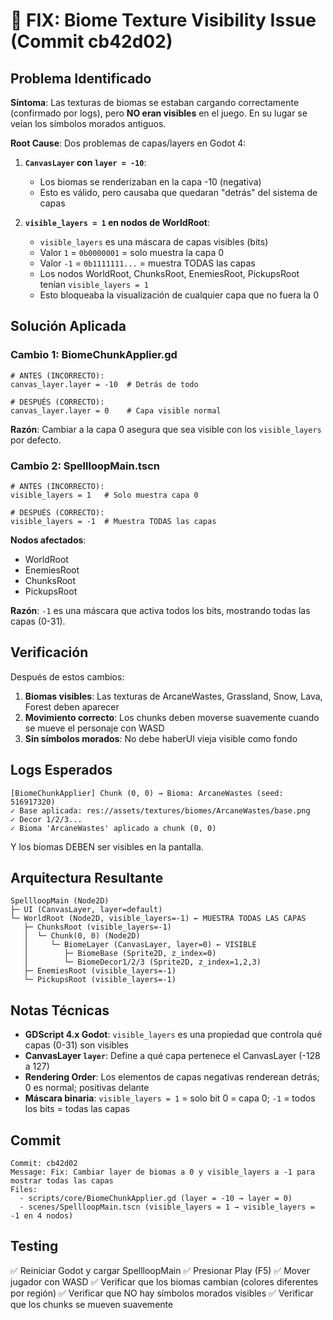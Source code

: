 # 🔧 FIX: Biome Texture Visibility Issue (Commit cb42d02)

## Problema Identificado

**Síntoma**: Las texturas de biomas se estaban cargando correctamente (confirmado por logs), pero **NO eran visibles** en el juego. En su lugar se veían los símbolos morados antiguos.

**Root Cause**: Dos problemas de capas/layers en Godot 4:

1. **`CanvasLayer` con `layer = -10`**: 
   - Los biomas se renderizaban en la capa -10 (negativa)
   - Esto es válido, pero causaba que quedaran "detrás" del sistema de capas

2. **`visible_layers = 1` en nodos de WorldRoot**:
   - `visible_layers` es una máscara de capas visibles (bits)
   - Valor `1` = `0b0000001` = solo muestra la capa 0
   - Valor `-1` = `0b1111111...` = muestra TODAS las capas
   - Los nodos WorldRoot, ChunksRoot, EnemiesRoot, PickupsRoot tenían `visible_layers = 1`
   - Esto bloqueaba la visualización de cualquier capa que no fuera la 0

## Solución Aplicada

### Cambio 1: BiomeChunkApplier.gd
```gdscript
# ANTES (INCORRECTO):
canvas_layer.layer = -10  # Detrás de todo

# DESPUÉS (CORRECTO):
canvas_layer.layer = 0    # Capa visible normal
```

**Razón**: Cambiar a la capa 0 asegura que sea visible con los `visible_layers` por defecto.

### Cambio 2: SpellloopMain.tscn
```tscn
# ANTES (INCORRECTO):
visible_layers = 1   # Solo muestra capa 0

# DESPUÉS (CORRECTO):
visible_layers = -1  # Muestra TODAS las capas
```

**Nodos afectados**:
- WorldRoot
- EnemiesRoot  
- ChunksRoot
- PickupsRoot

**Razón**: `-1` es una máscara que activa todos los bits, mostrando todas las capas (0-31).

## Verificación

Después de estos cambios:
1. **Biomas visibles**: Las texturas de ArcaneWastes, Grassland, Snow, Lava, Forest deben aparecer
2. **Movimiento correcto**: Los chunks deben moverse suavemente cuando se mueve el personaje con WASD
3. **Sin símbolos morados**: No debe haberUI vieja visible como fondo

## Logs Esperados

```
[BiomeChunkApplier] Chunk (0, 0) → Bioma: ArcaneWastes (seed: 516917320)
✓ Base aplicada: res://assets/textures/biomes/ArcaneWastes/base.png
✓ Decor 1/2/3...
✓ Bioma 'ArcaneWastes' aplicado a chunk (0, 0)
```

Y los biomas DEBEN ser visibles en la pantalla.

## Arquitectura Resultante

```
SpellloopMain (Node2D)
├─ UI (CanvasLayer, layer=default)
└─ WorldRoot (Node2D, visible_layers=-1) ← MUESTRA TODAS LAS CAPAS
   ├─ ChunksRoot (visible_layers=-1)
   │  └─ Chunk(0, 0) (Node2D)
   │     └─ BiomeLayer (CanvasLayer, layer=0) ← VISIBLE
   │        ├─ BiomeBase (Sprite2D, z_index=0)
   │        └─ BiomeDecor1/2/3 (Sprite2D, z_index=1,2,3)
   ├─ EnemiesRoot (visible_layers=-1)
   └─ PickupsRoot (visible_layers=-1)
```

## Notas Técnicas

- **GDScript 4.x Godot**: `visible_layers` es una propiedad que controla qué capas (0-31) son visibles
- **CanvasLayer `layer`**: Define a qué capa pertenece el CanvasLayer (-128 a 127)
- **Rendering Order**: Los elementos de capas negativas renderean detrás; 0 es normal; positivas delante
- **Máscara binaria**: `visible_layers = 1` = solo bit 0 = capa 0; `-1` = todos los bits = todas las capas

## Commit

```
Commit: cb42d02
Message: Fix: Cambiar layer de biomas a 0 y visible_layers a -1 para mostrar todas las capas
Files:
  - scripts/core/BiomeChunkApplier.gd (layer = -10 → layer = 0)
  - scenes/SpellloopMain.tscn (visible_layers = 1 → visible_layers = -1 en 4 nodos)
```

## Testing

✅ Reiniciar Godot y cargar SpellloopMain
✅ Presionar Play (F5)
✅ Mover jugador con WASD
✅ Verificar que los biomas cambian (colores diferentes por región)
✅ Verificar que NO hay símbolos morados visibles
✅ Verificar que los chunks se mueven suavemente
